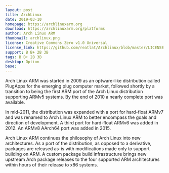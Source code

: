 ```yaml
---
layout: post
title: ArchLinux
date: 2019-03-10
homepage: https://archlinuxarm.org
download: https://archlinuxarm.org/platforms
author: Arch Linux ARM
thumbnail: archlinux.png
license: Creative Commons Zero v1.0 Universal
license_link: https://github.com/reatlat/Archlinux/blob/master/LICENSE
support: B B+ 2B 3B
tags: B B+ 2B 3B
desktop: Option
base: 
---
```


 

Arch Linux ARM was started in 2009 as an optware-like distribution called PlugApps for the emerging plug computer market, followed shortly by a transition to being the first ARM port of the Arch Linux distribution supporting ARMv5 systems. By the end of 2010 a nearly complete port was available.

In mid-2011, the distribution was expanded with a port for hard-float ARMv7 and was renamed to Arch Linux ARM to better encompass the goals and direction of development. A third port for hard-float ARMv6 was added in 2012. An ARMv8 AArch64 port was added in 2015.

Arch Linux ARM continues the philosophy of Arch Linux into new architectures. As a port of the distribution, as opposed to a derivative, packages are released as-is with modifications made only to support building on ARM. A custom package build infrastructure brings new upstream Arch package releases to the four supported ARM architectures within hours of their release to x86 systems.
